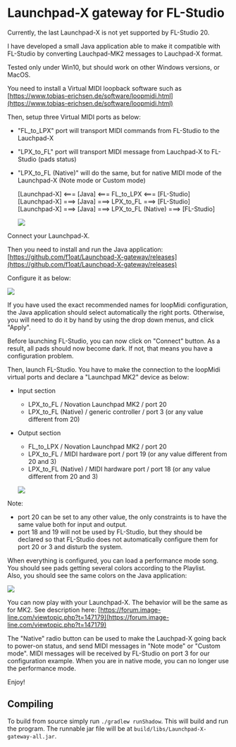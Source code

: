 # Launchpad-X gateway for FL-Studio

Currently, the last Launchpad-X is not yet supported by FL-Studio 20.

I have developed a small Java application able to make it compatible with FL-Studio by converting Lauchpad-MK2 messages to Lauchpad-X format.

Tested only under Win10, but should work on other Windows versions, or MacOS.

You need to install a Virtual MIDI loopback software such as [https://www.tobias-erichsen.de/software/loopmidi.html](https://www.tobias-erichsen.de/software/loopmidi.html)

Then, setup three Virtual MIDI ports as below:

- "FL\_to\_LPX" port will transport MIDI commands from FL-Studio to the Lauchpad-X
- "LPX\_to\_FL" port will transport MIDI message from Lauchpad-X to FL-Studio (pads status)
- "LPX\_to\_FL (Native)" will do the same, but for native MIDI mode of the Launchpad-X (Note mode or Custom mode)


    [Launchpad-X\] <=== \[Java\] <=== FL\_to\_LPX <=== \[FL-Studio\]  
    [Launchpad-X\] ===> \[Java\] ===> LPX\_to\_FL ===> \[FL-Studio\]  
    [Launchpad-X\] ===> \[Java\] ===> LPX\_to\_FL (Native) ===> \[FL-Studio\]

    ![](images/image.png)

Connect your Launchpad-X.

Then you need to install and run the Java application: [https://github.com/f1oat/Launchpad-X-gateway/releases](https://github.com/f1oat/Launchpad-X-gateway/releases)

Configure it as below:

   ![](images/image-1.png)

If you have used the exact recommended names for loopMidi configuration, the Java application should select automatically the right ports. Otherwise, you will need to do it by hand by using the drop down menus, and click "Apply".

Before launching FL-Studio, you can now click on "Connect" button. As a result, all pads should now become dark. If not, that means you have a configuration problem.

Then, launch FL-Studio. You have to make the connection to the loopMidi virtual ports and declare a "Launchpad MK2" device as below:

- Input section
    - LPX\_to\_FL / Novation Launchpad MK2 / port 20
    - LPX\_to\_FL (Native) / generic controller / port 3 (or any value different from 20)
- Output section
    - FL\_to\_LPX / Novation Launchpad MK2 / port 20
    - LPX\_to\_FL / MIDI hardware port / port 19 (or any value different from 20 and 3)
    - LPX\_to\_FL (Native) / MIDI hardware port / port 18 (or any value different from 20 and 3)


   ![](images/image-3.png)

Note:

- port 20 can be set to any other value, the only constraints is to have the same value both for input and output.
- port 18 and 19 will not be used by FL-Studio, but they should be declared so that FL-Studio does not automatically configure them for port 20 or 3 and disturb the system.

When everything is configured, you can load a performance mode song.  
You should see pads getting several colors according to the Playlist.  
Also, you should see the same colors on the Java application:

   ![](images/image-4.png)

You can now play with your Launchpad-X. The behavior will be the same as for MK2. See description here: [https://forum.image-line.com/viewtopic.php?t=147179](https://forum.image-line.com/viewtopic.php?t=147179)

The "Native" radio button can be used to make the Lauchpad-X going back to power-on status, and send MIDI messages in "Note mode" or "Custom mode". MIDI messages will be received by FL-Studio on port 3 for our configuration example. When you are in native mode, you can no longer use the performance mode.

Enjoy!

## Compiling
To build from source simply run `./gradlew runShadow`. This will build and run the program.
The runnable jar file will be at `build/libs/Launchpad-X-gateway-all.jar`.
